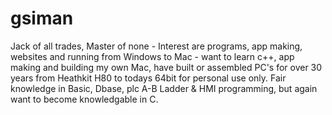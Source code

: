 gsiman
======

Jack of all trades, Master of none - Interest are programs, app making, websites and running from Windows to Mac - want to learn c++, app making and building my own Mac, have built or assembled PC's for over 30 years from Heathkit H80 to todays 64bit for personal use only. Fair knowledge in Basic, Dbase, plc A-B Ladder &amp; HMI programming, but again want to become knowledgable in C.  